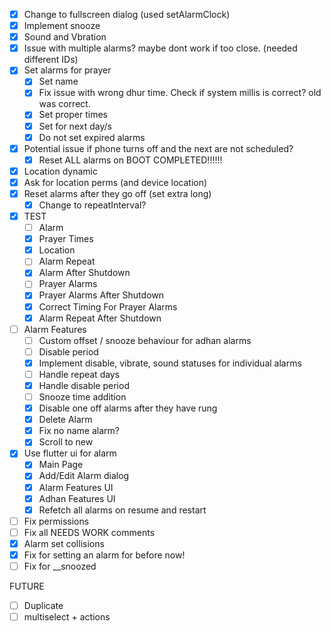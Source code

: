 - [x] Change to fullscreen dialog (used setAlarmClock)
- [x] Implement snooze
- [x] Sound and Vbration
- [x] Issue with multiple alarms? maybe dont work if too close. (needed different IDs)
- [x] Set alarms for prayer
  - [x] Set name
  - [x] Fix issue with wrong dhur time. Check if system millis is correct? old was correct.
  - [x] Set proper times
  - [x] Set for next day/s
  - [x] Do not set expired alarms
- [x] Potential issue if phone turns off and the next are not scheduled?
  - [x] Reset ALL alarms on BOOT COMPLETED!!!!!!
- [x] Location dynamic
- [x] Ask for location perms (and device location)
- [x] Reset alarms after they go off (set extra long)
  - [x] Change to repeatInterval?

- [x] TEST
  - [ ] Alarm
  - [x] Prayer Times
  - [x] Location 
  - [ ] Alarm Repeat
  - [x] Alarm After Shutdown
  - [ ] Prayer Alarms
  - [x] Prayer Alarms After Shutdown
  - [x] Correct Timing For Prayer Alarms
  - [x] Alarm Repeat After Shutdown
- [ ] Alarm Features 
  - [ ] Custom offset / snooze behaviour for adhan alarms
  - [ ] Disable period
  - [x] Implement disable, vibrate, sound statuses for individual alarms
  - [ ] Handle repeat days
  - [x] Handle disable period
  - [ ] Snooze time addition
  - [x] Disable one off alarms after they have rung
  - [x] Delete Alarm
  - [x] Fix no name alarm?
  - [x] Scroll to new
- [x] Use flutter ui for alarm
  - [x] Main Page
  - [x] Add/Edit Alarm dialog
  - [x] Alarm Features UI
  - [x] Adhan Features UI
  - [x] Refetch all alarms on resume and restart
- [ ] Fix permissions 
- [ ] Fix all NEEDS WORK comments
- [x] Alarm set collisions
- [x] Fix for setting an alarm for before now!
- [ ] Fix for __snoozed

FUTURE
- [ ] Duplicate
- [ ] multiselect + actions